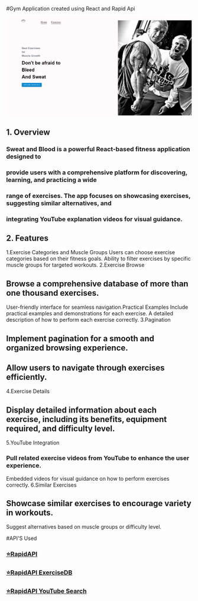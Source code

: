 #Gym Application created using React and Rapid Api

![React Application](https://github.com/kristiqn21/SweatAndBlood/blob/main/ReadMe.PNG)

## 1. Overview
### Sweat and Blood is a powerful React-based fitness application designed to 
### provide users with a comprehensive platform for discovering, learning, and practicing a wide 
### range of exercises. The app focuses on showcasing exercises, suggesting similar alternatives, and 
### integrating YouTube explanation videos for visual guidance.


## 2. Features
1.Exercise Categories and Muscle Groups
Users can choose exercise categories based on their fitness goals.
Ability to filter exercises by specific muscle groups for targeted workouts.
2.Exercise Browse
## Browse a comprehensive database of more than one thousand exercises.
User-friendly interface for seamless navigation.Practical Examples
Include practical examples and demonstrations for each exercise.
A detailed description of how to perform each exercise correctly.
3.Pagination
## Implement pagination for a smooth and organized browsing experience.
## Allow users to navigate through exercises efficiently.
4.Exercise Details
## Display detailed information about each exercise, including its benefits, equipment required, and difficulty level.
5.YouTube Integration
### Pull related exercise videos from YouTube to enhance the user experience.
Embedded videos for visual guidance on how to perform exercises correctly.
6.Similar Exercises
## Showcase similar exercises to encourage variety in workouts.
Suggest alternatives based on muscle groups or difficulty level.




#API'S Used

### [⭐RapidAPI](https://rapidapi.com/hub?utm_source=youtube.com%2FJavaScriptMastery&utm_medium=referral&utm_campaign=DevRel%2F)
### [⭐RapidAPI ExerciseDB](https://rapidapi.com/justin-WFnsXH_t6/api/exercisedb?utm_source=youtube.com%2FJavaScriptMastery&utm_medium=referral&utm_campaign=DevRel)
### [⭐RapidAPI YouTube Search](https://rapidapi.com/h0p3rwe/api/youtube-search-and-download?utm_source=youtube.com%2FJavaScriptMastery&utm_medium=referral&utm_campaign=DevRel)